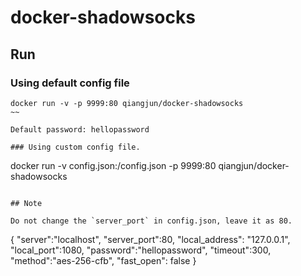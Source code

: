 # docker-shadowsocks

## Run

### Using default config file

~~~
docker run -v -p 9999:80 qiangjun/docker-shadowsocks
~~

Default password: hellopassword

### Using custom config file.

~~~
docker run -v config.json:/config.json -p 9999:80 qiangjun/docker-shadowsocks
~~~

## Note

Do not change the `server_port` in config.json, leave it as 80.

~~~
{
    "server":"localhost",
    "server_port":80,
    "local_address": "127.0.0.1",
    "local_port":1080,
    "password":"hellopassword",
    "timeout":300,
    "method":"aes-256-cfb",
    "fast_open": false
}
~~~
